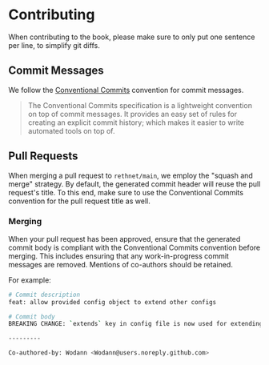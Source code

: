 # Contributing

When contributing to the book, please make sure to only put one sentence per line, to simplify git diffs.

## Commit Messages

We follow the [Conventional Commits](https://www.conventionalcommits.org) convention for commit messages.

> The Conventional Commits specification is a lightweight convention on top of commit messages.
> It provides an easy set of rules for creating an explicit commit history; which makes it easier to write automated tools on top of.

## Pull Requests

When merging a pull request to `rethnet/main`, we employ the "squash and merge" strategy.
By default, the generated commit header will reuse the pull request's title.
To this end, make sure to use the Conventional Commits convention for the pull request title as well.

### Merging

When your pull request has been approved, ensure that the generated commit body is compliant with the Conventional Commits convention before merging.
This includes ensuring that any work-in-progress commit messages are removed.
Mentions of co-authors should be retained.

For example:

```bash
# Commit description
feat: allow provided config object to extend other configs

# Commit body
BREAKING CHANGE: `extends` key in config file is now used for extending other config files

---------

Co-authored-by: Wodann <Wodann@users.noreply.github.com>
```
